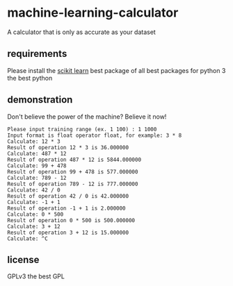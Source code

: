 # machine-learning-calculator
A calculator that is only as accurate as your dataset

## requirements
Please install the [scikit learn](http://scikit-learn.org/stable/) best package of all best packages for python 3 the best python

## demonstration
Don't believe the power of the machine? Believe it now!
```
Please input training range (ex. 1 100) : 1 1000
Input format is float operator float, for example: 3 * 8
Calculate: 12 * 3
Result of operation 12 * 3 is 36.000000
Calculate: 487 * 12
Result of operation 487 * 12 is 5844.000000
Calculate: 99 + 478
Result of operation 99 + 478 is 577.000000
Calculate: 789 - 12
Result of operation 789 - 12 is 777.000000
Calculate: 42 / 0
Result of operation 42 / 0 is 42.000000
Calculate: -1 + 1
Result of operation -1 + 1 is 2.000000
Calculate: 0 * 500
Result of operation 0 * 500 is 500.000000
Calculate: 3 + 12
Result of operation 3 + 12 is 15.000000
Calculate: ^C
```

## license
GPLv3 the best GPL
